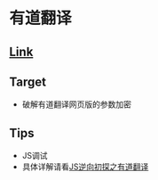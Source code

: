 ﻿# 有道翻译
## [Link](http://fanyi.youdao.com/)
## Target 
* 破解有道翻译网页版的参数加密
## Tips
* JS调试
* 具体详解请看[JS逆向初探之有道翻译](https://mp.weixin.qq.com/s/a-ORkG5XGSAP_-6GNilBbQ)

